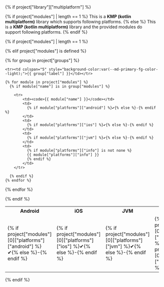 {% if project["library"]["multiplatform"] %}

{% if project["modules"] | length == 1 %}
This is a **KMP (kotlin multiplatform)** library which supports following platforms.
{% else %}
This is a **KMP (kotlin multiplatform)** library and the provided modules do support following platforms.
{% endif %}

<table>
  <tr>
    <th>Android</th>
    <th>iOS</th>
    <th>JVM</th>
    <th>Info</th>
  </tr>

  {% if project["modules"] | length == 1 %}

  <tr>
      <td>
        {% if project["modules"][0]["platforms"]["android"] %}✔{% else %}-{% endif %}
      </td>
      <td>
        {% if project["modules"][0]["platforms"]["ios"] %}✔{% else %}-{% endif %}
      </td>
      <td>
        {% if project["modules"][0]["platforms"]["jvm"] %}✔{% else %}-{% endif %}
      </td>
      <td>
        {% if project["modules"][0]["platforms"]["info"] is not none %}
        {{ project["modules"][0]["platforms"]["info"] }}
        {% endif %}
      </td>
  </tr>

  {% elif project["modules"] is defined %}

  {% for group in project["groups"] %}

    <tr><td colspan="5" style="background-color:var(--md-primary-fg-color--light);">{{ group["label"] }}</td></tr>

    {% for module in project["modules"] %}
      {% if module["name"] is in group["modules"] %}
          
        <tr>
            <td><code>{{ module["name"] }}</code></td>
            <td>
              {% if module["platforms"]["android"] %}✔{% else %}-{% endif %}
            </td>
            <td>
              {% if module["platforms"]["ios"] %}✔{% else %}-{% endif %}
            </td>
            <td>
              {% if module["platforms"]["jvm"] %}✔{% else %}-{% endif %}
            </td>
            <td>
              {% if module["platforms"]["info"] is not none %}
              {{ module["platforms"]["info"] }}
              {% endif %}
            </td>
        </tr>
          
      {% endif %}
    {% endfor %}

  {% endfor %}

  {% endif %}

</table>

{% endif %}